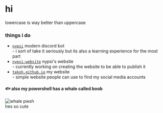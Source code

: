 # hi

lowercase is way better than uppercase

### things i do
- [`nypsi`](https://github.com/tekoh/nypsi) modern discord bot<br>- i sort of take it seriously but its also a learning experience for the most part
- [`nypsi-website`](https://github.com/tekoh/nypsi-website) nypsi's website<br>- currently working on creating the website to be able to publish it
- [`tekoh.github.io`](https://github.com/tekoh/tekoh.github.io) my website<br>- simple website people can use to find my social media accounts

#### 🐟 also my powershell has a whale called boob
![whale pwsh](https://i.imgur.com/XrThOHL.png)
<br>hes so cute
